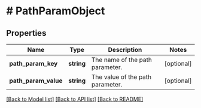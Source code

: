 # # PathParamObject

## Properties

Name | Type | Description | Notes
------------ | ------------- | ------------- | -------------
**path_param_key** | **string** | The name of the path parameter. | [optional]
**path_param_value** | **string** | The value of the path parameter. | [optional]

[[Back to Model list]](../../README.md#models) [[Back to API list]](../../README.md#endpoints) [[Back to README]](../../README.md)
